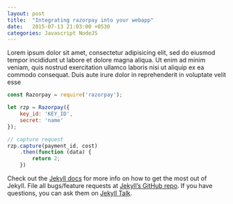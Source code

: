 ```yaml
---
layout: post
title:  "Integrating razorpay into your webapp"
date:   2015-07-13 21:03:00 +0530
categories: Javascript NodeJS
---
```

Lorem ipsum dolor sit amet, consectetur adipisicing elit, sed do eiusmod tempor incididunt ut labore et dolore magna aliqua. Ut enim ad minim veniam, quis nostrud exercitation ullamco laboris nisi ut aliquip ex ea commodo consequat. Duis aute irure dolor in reprehenderit in voluptate velit esse

```javascript
const Razorpay = require('razorpay');

let rzp = Razorpay({
	key_id: 'KEY_ID',
	secret: 'name'
});

// capture request
rzp.capture(payment_id, cost)
	.then(function (data) {
		return 2;
	})
```

Check out the [Jekyll docs][jekyll-docs] for more info on how to get the most out of Jekyll. File all bugs/feature requests at [Jekyll’s GitHub repo][jekyll-gh]. If you have questions, you can ask them on [Jekyll Talk][jekyll-talk].

[jekyll-docs]: https://jekyllrb.com/docs/home
[jekyll-gh]:   https://github.com/jekyll/jekyll
[jekyll-talk]: https://talk.jekyllrb.com/
